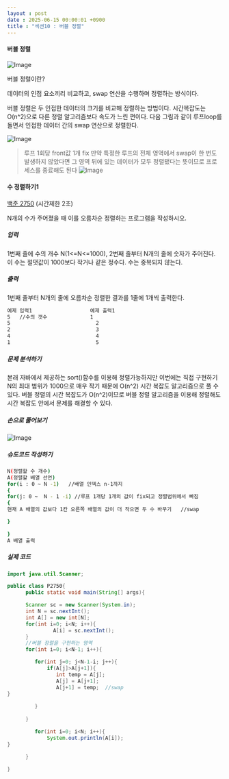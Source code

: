 ```yaml
---
layout : post
date : 2025-06-15 00:00:01 +0900
title : "섹션10 : 버블 정렬"
---
```


#### 버블 정렬
![Image](https://github.com/user-attachments/assets/dfe4aee5-a3c1-4d48-83b6-6371038015b0)

버블 정렬이란?

데이터의 인접 요소끼리 비교하고, swap 연산을 수행하며 정렬하는 방식이다.

버블 정렬은 두 인접한 데이터의 크기를 비교해 정렬하는 방법이다. 
시간복잡도는 O(n^2)으로 다른 정렬 알고리즘보다 속도가 느린 편이다. 
다음 그림과 같이 루프loop를 돌면서 인접한 데이터 간의 swap 연산으로 정렬한다.


![Image](https://github.com/user-attachments/assets/3a5a6432-e4b4-479a-abf5-3320a496d9be)

>루프 1회당 front값 1개 fix
>만약 특정한 루프의 전체 영역에서 swap이 한 번도 발생하지 않았다면 그 영역 뒤에 있는 데이터가
>모두 정렬됐다는 뜻이므로 프로세스를 종료해도 된다
>![Image](https://github.com/user-attachments/assets/37dd1020-17e2-4d48-9cc0-9a84ef2f7d21)

#### 수 정렬하기1
[백준 2750](https://www.acmicpc.net/problem/2750)
(시간제한 2초)

N개의 수가 주어졌을 때 이를 오름차순 정렬하는 프로그램을 작성하시오.

##### 입력
1번째 줄에 수의 개수 N(1<=N<=1000), 2번째 줄부터 N개의 줄에 숫자가 주어진다. 이 수는 절댓값이 1000보다 작거나 같은 정수다. 수는 중복되지 않는다. 

##### 출력
1번째 줄부터 N개의 줄에 오름차순 정렬한 결과를 1줄에 1개씩 출력한다. 

```bash
예제 입력1                   예제 출력1
5   //수의 갯수              1
5                            2
2                            3
4                            4
1                            5
```

##### 문제 분석하기
본래 자바에서 제공하는 sort()함수를 이용해 정렬가능하지만 이번에는 직접 구현하기
N의 최대 범위가 1000으로 매우 작기 때문에 O(n^2) 시간 복잡도 알고리즘으로 풀 수 있다. 버블 정렬의 시간 복잡도가 O(n^2)이므로 버블 정렬 알고리즘을 이용해 정렬해도 시간 복잡도 안에서 문제를 해결할 수 있다. 

##### 손으로 풀어보기 
![Image](https://github.com/user-attachments/assets/c6332741-ceb6-4727-939d-0666bb3fb953)

##### 슈도코드 작성하기 
 ```bash
 N(정렬할 수 개수)
 A(정렬할 배열 선언)
for(i : 0 ~ N -1)   //배열 인덱스 n-1까지
{
 for(j: 0 ~  N - 1 -i) //루프 1개당 1개의 값이 fix되고 정렬범위에서 빠짐
{
 현재 A 배열의 값보다 1칸 오른쪽 배열의 값이 더 작으면 두 수 바꾸기   //swap

}

}
A 배열 출력
```

##### 실제 코드
```java
import java.util.Scanner;

public class P2750{
      public static void main(String[] args){

      Scanner sc = new Scanner(System.in);
      int N = sc.nextInt();
      int A[] = new int[N];
      for(int i=0; i<N; i++){
               A[i] = sc.nextInt();
      } 
      //버블 정렬을 구현하는 영역
      for(int i=0; i<N-1; i++){

         for(int j=0; j<N-1-i; j++){
             if(A[j]>A[j+1]){
                int temp = A[j];
                A[j] = A[j+1];
                A[j+1] = temp;  //swap
}
         
         }
      
      }

         for(int i=0; i<N; i++){
             System.out.println(A[i]);
}
      
      }

}
```
